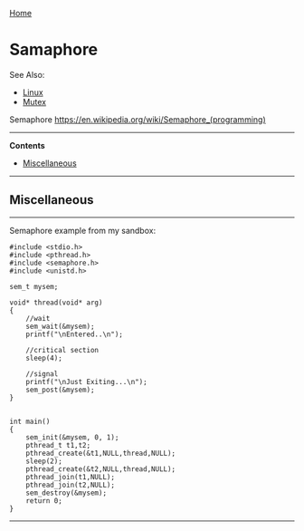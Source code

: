 [Home](Readme.md)
# Samaphore

See Also:

 - [Linux](Linux.md) 
 - [Mutex](Mutex.md) 

Semaphore
https://en.wikipedia.org/wiki/Semaphore_(programming)

---

**Contents**

- [Miscellaneous](Semaphore.md#miscellaneous)

---

## Miscellaneous

---

Semaphore example from my sandbox:

```
#include <stdio.h> 
#include <pthread.h> 
#include <semaphore.h> 
#include <unistd.h> 
  
sem_t mysem; 
  
void* thread(void* arg) 
{ 
    //wait 
    sem_wait(&mysem); 
    printf("\nEntered..\n"); 
  
    //critical section 
    sleep(4); 
      
    //signal 
    printf("\nJust Exiting...\n"); 
    sem_post(&mysem); 
} 
  
  
int main() 
{ 
    sem_init(&mysem, 0, 1); 
    pthread_t t1,t2; 
    pthread_create(&t1,NULL,thread,NULL); 
    sleep(2); 
    pthread_create(&t2,NULL,thread,NULL); 
    pthread_join(t1,NULL); 
    pthread_join(t2,NULL); 
    sem_destroy(&mysem); 
    return 0; 
} 
```

---
